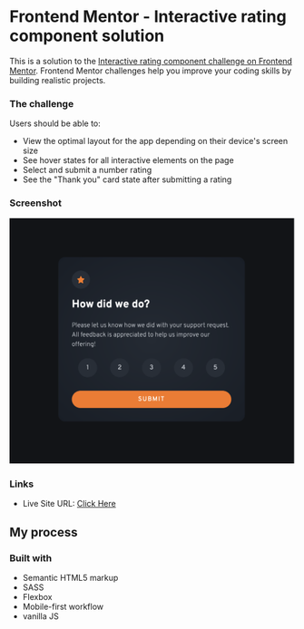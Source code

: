 # Frontend Mentor - Interactive rating component solution

This is a solution to the [Interactive rating component challenge on Frontend Mentor](https://www.frontendmentor.io/challenges/interactive-rating-component-koxpeBUmI). Frontend Mentor challenges help you improve your coding skills by building realistic projects.

### The challenge

Users should be able to:

- View the optimal layout for the app depending on their device's screen size
- See hover states for all interactive elements on the page
- Select and submit a number rating
- See the "Thank you" card state after submitting a rating

### Screenshot

![](assets/screenshot.png)

### Links

- Live Site URL: [Click Here](https://dank1368.github.io/interactive_rating_component/)

## My process

### Built with

- Semantic HTML5 markup
- SASS
- Flexbox
- Mobile-first workflow
- vanilla JS
